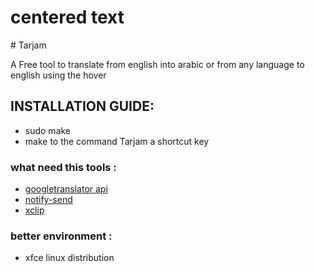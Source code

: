  <p align="center"><h1>centered text</h1></p>
 # Tarjam 


A Free tool to translate from english into arabic or from any language to english using the hover 



## INSTALLATION GUIDE: 

* sudo make 
* make to  the command Tarjam  a shortcut key 


### what need this tools : 

* [ googletranslator api ](https://pypi.org/project/googletrans/)
* [ notify-send ](http://manpages.ubuntu.com/manpages/xenial/man1/notify-send.1.html)
* [ xclip ](https://github.com/astrand/xclip) 


### better environment : 

* xfce linux distribution  
